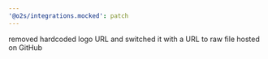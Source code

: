 ```yaml
---
'@o2s/integrations.mocked': patch
---
```


removed hardcoded logo URL and switched it with a URL to raw file hosted on GitHub
